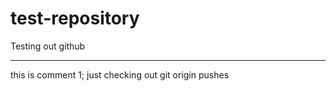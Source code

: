test-repository
===============

Testing out github


---
this is comment 1; just checking out git origin pushes